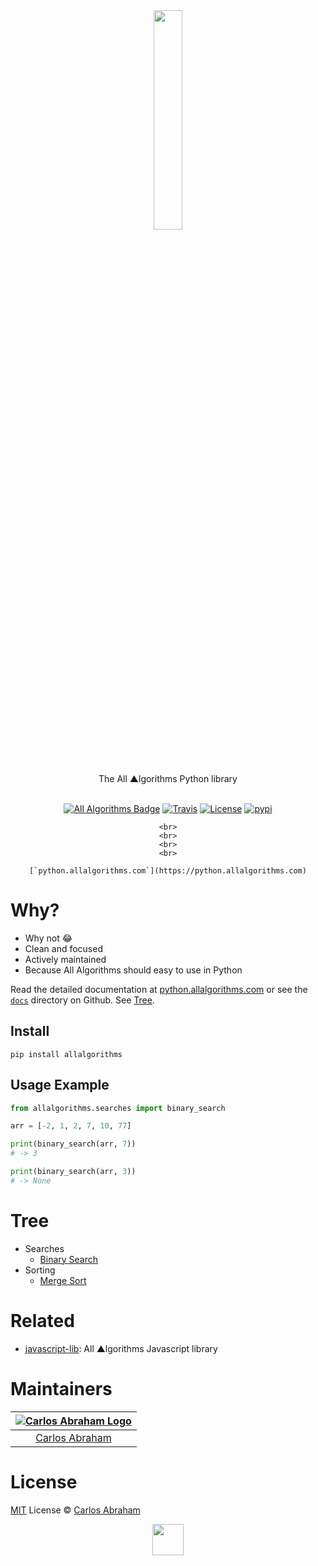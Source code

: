 <div align="center">
	<a href="https://pypi.org/project/allalgorithms"><img src="https://cdn.abranhe.com/projects/algorithms/logo.svg" width="30%"></a>
	<br>
	<br>
	<br>
	<br>
	The All ▲lgorithms Python library
	<br>
	<br>
</p>

[![All Algorithms Badge][1]][2]
[![Travis][travis-img]][travis-link]
[![License][license-img]][license-link]
[![pypi][pypi]][pypi-link]

	<br>
	<br>
	<br>
	<br>

	[`python.allalgorithms.com`](https://python.allalgorithms.com)

</div>

# Why?

- Why not 😂
- Clean and focused
- Actively maintained
- Because All Algorithms should easy to use in Python

Read the detailed documentation at [python.allalgorithms.com](https://python.allalgorithms.com) or see the [`docs`](https://github.com/abranhe/python-lib/blob/master/docs) directory on Github. See [Tree](#tree).

## Install

```
pip install allalgorithms
```

## Usage Example

```py
from allalgorithms.searches import binary_search

arr = [-2, 1, 2, 7, 10, 77]

print(binary_search(arr, 7))
# -> 3

print(binary_search(arr, 3))
# -> None
```

# Tree

- Searches
  - [Binary Search](binary_search)
- Sorting
	 - [Merge Sort](merge_sort)


# Related

- [javascript-lib](https://github.com/abranhe/javascript-lib): All ▲lgorithms Javascript library

# Maintainers

|[![Carlos Abraham Logo][3]][4]|
| :--------------------------: |
| [Carlos Abraham][4]          |


# License

[MIT][5] License © [Carlos Abraham][4]

<!-------------------Markdown Images Links ---------------------------------->
[1]: https://cdn.abranhe.com/projects/algorithms/badge.svg
[2]: https://github.com/abranhe/python-lib
[3]: https://avatars3.githubusercontent.com/u/21347264?s=50
[4]: https://github.com/abranhe
[5]: https://github.com/abranhe/python-lib/blob/master/LICENSE
[travis-link]: https://travis-ci.org/abranhe/python-lib
[travis-img]: https://img.shields.io/travis/abranhe/python-lib.svg?logo=travis
[license-link]: https://github.com/abranhe/python-lib/blob/master/LICENSE
[license-img]: https://img.shields.io/github/license/abranhe/python-lib.svg
[pypi]: https://img.shields.io/pypi/v/allalgorithms.svg
[pypi-link]: https://pypi.org/project/allalgorithms
<!-------------------Markdown Images Links ---------------------------------->

<div align="center">
	<a href="https://github.com/abranhe/algorithms">
		<img src="https://cdn.abranhe.com/projects/algorithms/logo.svg" width="50px">
	</a>
  <br>
</div>
